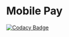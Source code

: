 # Mobile Pay

[![Codacy Badge](https://api.codacy.com/project/badge/Grade/3c08ee60567341b08da7611cc25c3976)](https://app.codacy.com/app/LPIX-11/mobilePay?utm_source=github.com&utm_medium=referral&utm_content=LPIX-11/mobilePay&utm_campaign=Badge_Grade_Dashboard)